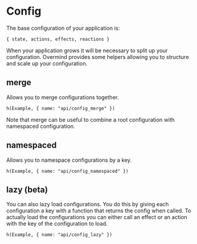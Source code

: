 # Config

The base configuration of your application is:

`{ state, actions, effects, reactions }`

When your application grows it will be necessary to split up your configuration. Overmind provides some helpers allowing you to structure and scale up your configuration.

## merge
Allows you to merge configurations together.

```marksy
h(Example, { name: "api/config_merge" })
```

Note that merge can be useful to combine a root configuration with namespaced configuration.

## namespaced
Allows you to namespace configurations by a key.

```marksy
h(Example, { name: "api/config_namespaced" })
```

## lazy (beta)

You can also lazy load configurations. You do this by giving each configuration a key with a function that returns the config when called. To actually load the configurations you can either call an effect or an action with the key of the configuration to load.

```marksy
h(Example, { name: "api/config_lazy" })
```